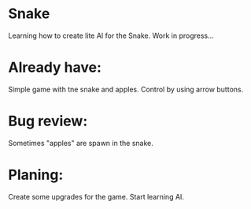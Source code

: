 # Snake
Learning how to create lite AI for the Snake.
Work in progress...

# Already have:
Simple game with tne snake and apples.
Control by using arrow buttons.

# Bug review:
Sometimes "apples" are spawn in the snake.

# Planing:
Create some upgrades for the game.
Start learning AI.